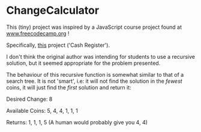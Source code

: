 # ChangeCalculator

This (tiny) project was inspired by a JavaScript course project found at www.freecodecamp.org !

Specifically, [this](https://www.freecodecamp.org/learn/javascript-algorithms-and-data-structures/javascript-algorithms-and-data-structures-projects/cash-register) project ('Cash Register').

I don't think the original author was intending for students to use a recursive solution, but it seemed appropriate for the problem presented.

The behaviour of this recursive function is somewhat similar to that of a search tree.  It is not 'smart', i.e: it will not find the solution in the _fewest_ coins, it will just find the _first_ solution and return it:

Desired Change: 8

Available Coins: 5, 4, 4, 1, 1, 1

Returns: 1, 1, 1, 5 (A human would probably give you 4, 4)